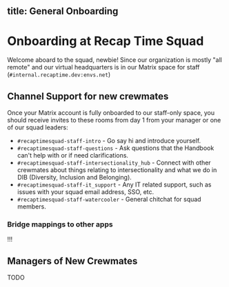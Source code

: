 title: General Onboarding
---

# Onboarding at Recap Time Squad

Welcome aboard to the squad, newbie! Since our organization is mostly "all remote" and our virtual headquarters is in our Matrix space for staff
(`#internal.recaptime.dev:envs.net`)

## Channel Support for new crewmates

Once your Matrix account is fully onboarded to our staff-only space, you should receive invites to these rooms from day 1 from your manager or one of our squad leaders:

* `#recaptimesquad-staff-intro` - Go say hi and introduce yourself.
* `#recaptimesquad-staff-questions` - Ask questions that the Handbook can't help with or if need clarifications.
* `#recaptimesquad-staff-intersectionality_hub` - Connect with other crewmates about things relating to intersectionality and
what we do in DIB (Diversity, Inclusion and Belonging).
* `#recaptimesquad-staff-it_support` - Any IT related support, such as issues with your squad email address, SSO, etc.
* `#recaptimesquad-staff-watercooler` - General chitchat for squad members.

### Bridge mappings to other apps

!!!

## Managers of New Crewmates

TODO
